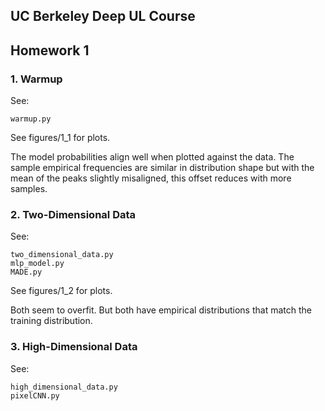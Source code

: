 ## UC Berkeley Deep UL Course
## Homework 1

### 1. Warmup

See:

```
warmup.py
```

See figures/1_1 for plots.

The model probabilities align well when plotted against the data.
The sample empirical frequencies are similar in distribution shape but with the 
mean of the peaks slightly misaligned, this offset reduces with more samples.


### 2. Two-Dimensional Data

See:

```
two_dimensional_data.py
mlp_model.py
MADE.py
```

See figures/1_2 for plots.

Both seem to overfit. 
But both have empirical distributions that match the training distribution.


### 3. High-Dimensional Data

See:

```
high_dimensional_data.py
pixelCNN.py
```